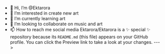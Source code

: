 - 👋 Hi, I’m @Ektarora
- 👀 I’m interested in create new art
- 🌱 I’m currently learning art
- 💞️ I’m looking to collaborate on music and art
- 📫 How to reach me social media 
Ektarora/Ektarora is a ✨ special ✨ repository because its `README.md` (this file) appears on your GitHub profile.
You can click the Preview link to take a look at your changes.
--->
